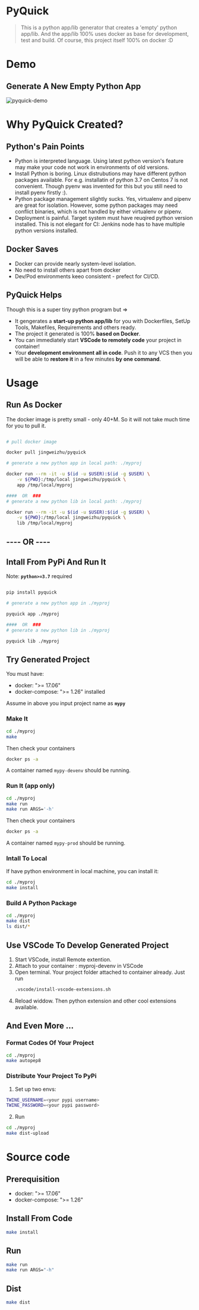 # PyQuick


> This is a python app/lib generator that creates a 'empty' python app/lib. And the app/lib 100% uses docker as base for development, test and build.
> Of course, this project itself 100% on docker :D


# Demo

## Generate A New Empty Python App 

![pyquick-demo](https://raw.githubusercontent.com/jevyzhu/pyquick/master/pyquick-demo.gif "pyquick-demo")


# Why PyQuick Created?

## Python's Pain Points

* Python is interpreted language. Using latest python version's feature may make your code not work in environments of old versions.
* Install Python is boring. Linux distrubutions may have different python packages available. For e.g. installatin of python 3.7 on Centos 7 is not convenient. Though pyenv was invented for this but you still need to install pyenv firstly :).
* Python package management slightly sucks. Yes, virtualenv and pipenv are great for isolation. However, some python packages may need conflict binaries, which is not handled by either virtualenv or pipenv.
* Deployment is painful. Target system must have reuqired python version installed. This is not elegant for CI: Jenkins node has to have multiple python versions installed.

## Docker Saves

* Docker can provide nearly system-level isolation.
* No need to install others apart from docker
* Dev/Pod environments keeo consistent - prefect for CI/CD.

## PyQuick Helps

Though this is a super tiny python program but =>

* It gengerates a **start-up python app/lib** for you with Dockerfiles, SetUp Tools, Makefiles, Requirements and others ready.
* The project it generated is 100% **based on Docker**.
* You can immediately start **VSCode to remotely code** your project in container!
* Your **development environment all in code**. Push it to any VCS then you will be able to **restore it** in a few minutes **by one command**.


# Usage

## Run As Docker

The docker image is pretty small - only 40+M.
So it will not take much time for you to pull it.

```bash

# pull docker image

docker pull jingweizhu/pyquick

# generate a new python app in local path: ./myproj

docker run --rm -it -u $(id -u $USER):$(id -g $USER) \
    -v ${PWD}:/tmp/local jingweizhu/pyquick \
    app /tmp/local/myproj

####  OR  ###
# generate a new python lib in local path: ./myproj

docker run --rm -it -u $(id -u $USER):$(id -g $USER) \
    -v ${PWD}:/tmp/local jingweizhu/pyquick \
    lib /tmp/local/myproj

```

## ---- OR ---- 
## Intall From PyPi And Run It

Note: **`python>=3.7`** required

```bash

pip install pyquick

# generate a new python app in ./myproj

pyquick app ./myproj

####  OR  ###
# generate a new python lib in ./myproj

pyquick lib ./myproj


```

## Try Generated Project
You must have:
* docker: ">= 17.06"
* docker-compose: ">= 1.26"
installed

Assume in above you input project name as **`mypy`**

### Make It

```bash
cd ./myproj
make
```
Then check your containers

```bash
docker ps -a
```

A container named `mypy-devenv` should be running.

### Run It (app only)

```bash
cd ./myproj
make run
make run ARGS='-h'
```
Then check your containers

```bash
docker ps -a
```

A container named `mypy-prod` should be running.

### Intall To Local

If have python environment in local machine, 
you can install it:

```bash
cd ./myproj
make install
```

### Build A Python Package

```bash
cd ./myproj
make dist
ls dist/*
```


## Use VSCode To Develop Generated Project 

1. Start VSCode, install Remote extention.
2. Attach to your container : myproj-devenv in VSCode
3. Open terminal. Your project folder attached to container already. Just run
    ```bash
    .vscode/install-vscode-extensions.sh
    ```
4. Reload widdow. Then python extension and other cool extensions available.

## And Even More ...

### Format Codes Of Your Project

```bash
cd ./myproj
make autopep8
```
### Distribute Your Project To PyPi

1. Set up two envs:
```bash
TWINE_USERNAME=<your pypi username>
TWINE_PASSWORD=<your pypi password>
```

2. Run 
```bash
cd ./myproj
make dist-upload
```

# Source code

## Prerequisition
* docker: ">= 17.06"
* docker-compose: ">= 1.26"

## Install From Code
```bash
make install
```

## Run
```bash
make run
make run ARGS="-h"
```

## Dist
```bash
make dist
```
